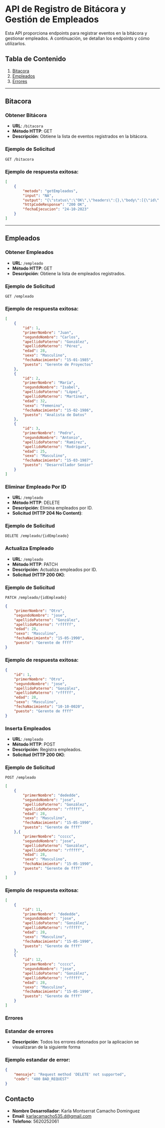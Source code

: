 # API de Registro de Bitácora y Gestión de Empleados

Esta API proporciona endpoints para registrar eventos en la bitácora y gestionar empleados. A continuación, se detallan los endpoints y cómo utilizarlos.

## Tabla de Contenido

1. [Bitacora](#bitacora)
2. [Empleados](#empleados)
3. [Errores](#errores)

---

## Bitacora

### Obtener Bitácora

- **URL**: `/bitacora`
- **Método HTTP**: GET
- **Descripción**: Obtiene la lista de eventos registrados en la bitácora.

### Ejemplo de Solicitud

```http
GET /bitacora
```
### Ejemplo de respuesta exitosa:
```json
[
    {
        "metodo": "getEmpleados",
        "input": "NA",
        "output": "{\"status\":\"OK\",\"headers\":{},\"body\":[{\"id\":1,\"primerNombre\":\"Juan\",\"segundoNombre\":\"Carlos\",\"apellidoPaterno\":\"González\",\"apellidoMaterno\":\"Pérez\",\"edad\":28,\"sexo\":\"Masculino\",\"fechaNacimiento\":\"ene 15, 1985\",\"puesto\":\"Gerente de Proyectos\"},{\"id\":2,\"primerNombre\":\"María\",\"segundoNombre\":\"Isabel\",\"apellidoPaterno\":\"López\",\"apellidoMaterno\":\"Martínez\",\"edad\":32,\"sexo\":\"Femenino\",\"fechaNacimiento\":\"feb 15, 1986\",\"puesto\":\"Analista de Datos\"},{\"id\":3,\"primerNombre\":\"Pedro\",\"segundoNombre\":\"Antonio\",\"apellidoPaterno\":\"Ramírez\",\"apellidoMaterno\":\"Rodríguez\",\"edad\":25,\"sexo\":\"Masculino\",\"fechaNacimiento\":\"mar 15, 1987\",\"puesto\":\"Desarrollador Senior\"},{\"id\":4,\"primerNombre\":\"Laura\",\"segundoNombre\":\"Patricia\",\"apellidoPaterno\":\"Díaz\",\"apellidoMaterno\":\"Fernández\",\"edad\":29,\"sexo\":\"Femenino\",\"fechaNacimiento\":\"abr 15, 1988\",\"puesto\":\"Diseñadora Gráfica\"},{\"id\":5,\"primerNombre\":\"Roberto\",\"segundoNombre\":\"José\",\"apellidoPaterno\":\"Sánchez\",\"apellidoMaterno\":\"Gómez\",\"edad\":35,\"sexo\":\"Masculino\",\"fechaNacimiento\":\"abr 15, 1989\",\"puesto\":\"Ingeniero de Software\"},{\"id\":6,\"primerNombre\":\"Ana\",\"segundoNombre\":\"María\",\"apellidoPaterno\":\"Hernández\",\"apellidoMaterno\":\"López\",\"edad\":27,\"sexo\":\"Femenino\",\"fechaNacimiento\":\"jun 15, 1990\",\"puesto\":\"Analista de Negocios\"},{\"id\":7,\"primerNombre\":\"Carlos\",\"segundoNombre\":\"Andrés\",\"apellidoPaterno\":\"Martínez\",\"apellidoMaterno\":\"García\",\"edad\":30,\"sexo\":\"Masculino\",\"fechaNacimiento\":\"jul 15, 1991\",\"puesto\":\"Desarrollador Frontend\"},{\"id\":8,\"primerNombre\":\"Sofía\",\"segundoNombre\":\"Cristina\",\"apellidoPaterno\":\"Pérez\",\"apellidoMaterno\":\"Fuentes\",\"edad\":31,\"sexo\":\"Femenino\",\"fechaNacimiento\":\"ago 15, 1992\",\"puesto\":\"Gerente de Recursos Humanos\"},{\"id\":9,\"primerNombre\":\"Luis\",\"segundoNombre\":\"Fernando\",\"apellidoPaterno\":\"Gómez\",\"apellidoMaterno\":\"Vargas\",\"edad\":33,\"sexo\":\"Masculino\",\"fechaNacimiento\":\"sep 15, 1993\",\"puesto\":\"Arquitecto de Soluciones\"},{\"id\":10,\"primerNombre\":\"Elena\",\"segundoNombre\":\"Isabel\",\"apellidoPaterno\":\"Rodríguez\",\"apellidoMaterno\":\"Torres\",\"edad\":26,\"sexo\":\"Femenino\",\"fechaNacimiento\":\"oct 15, 1994\",\"puesto\":\"Analista de QA\"}]}",
        "httpCodeResponse": "200 OK",
        "fechaEjecucion": "24-10-2023"
    }
]
```

---

## Empleados

### Obtener Empleados

- **URL**: `/empleado`
- **Método HTTP**: GET
- **Descripción**: Obtiene la lista de empleados registrados.

### Ejemplo de Solicitud

```http
GET /empleado
```

### Ejemplo de respuesta exitosa:

```json
[
    {
        "id": 1,
        "primerNombre": "Juan",
        "segundoNombre": "Carlos",
        "apellidoPaterno": "González",
        "apellidoMaterno": "Pérez",
        "edad": 28,
        "sexo": "Masculino",
        "fechaNacimiento": "15-01-1985",
        "puesto": "Gerente de Proyectos"
    },
    {
        "id": 2,
        "primerNombre": "María",
        "segundoNombre": "Isabel",
        "apellidoPaterno": "López",
        "apellidoMaterno": "Martínez",
        "edad": 32,
        "sexo": "Femenino",
        "fechaNacimiento": "15-02-1986",
        "puesto": "Analista de Datos"
    },
    {
        "id": 3,
        "primerNombre": "Pedro",
        "segundoNombre": "Antonio",
        "apellidoPaterno": "Ramírez",
        "apellidoMaterno": "Rodríguez",
        "edad": 25,
        "sexo": "Masculino",
        "fechaNacimiento": "15-03-1987",
        "puesto": "Desarrollador Senior"
    }
]
```

### Eliminar Empleado Por ID

- **URL**: `/empleado`
- **Método HTTP**: DELETE
- **Descripción**: Elimina empleados por ID.
- **Solicitud (HTTP 204 No Content)**:

### Ejemplo de Solicitud

```http
DELETE /empleado/{idEmpleado}
```

### Actualiza Empleado

- **URL**: `/empleado`
- **Método HTTP**: PATCH
- **Descripción**: Actualiza empleados por ID.
- **Solicitud (HTTP 200 OK)**:

### Ejemplo de Solicitud

```http
PATCH /empleado/{idEmpleado}
```
```json
{
    "primerNombre": "Otro",
    "segundoNombre": "jose",
    "apellidoPaterno": "González",
    "apellidoMaterno": "rfffff",
    "edad": 28,
    "sexo": "Masculino",
    "fechaNacimiento": "15-05-1990",
    "puesto": "Gerente de ffff"
}
```

### Ejemplo de respuesta exitosa:

```json
{
    "id": 1,
    "primerNombre": "Otro",
    "segundoNombre": "jose",
    "apellidoPaterno": "González",
    "apellidoMaterno": "rfffff",
    "edad": 28,
    "sexo": "Masculino",
    "fechaNacimiento": "10-10-0020",
    "puesto": "Gerente de ffff"
}
```

### Inserta Empleados

- **URL**: `/empleado`
- **Método HTTP**: POST
- **Descripción**: Registra empleados.
- **Solicitud (HTTP 200 OK)**:

### Ejemplo de Solicitud

```http
POST /empleado
```
```json
[
    {
        "primerNombre": "dededde",
        "segundoNombre": "jose",
        "apellidoPaterno": "González",
        "apellidoMaterno": "rfffff",
        "edad": 28,
        "sexo": "Masculino",
        "fechaNacimiento": "15-05-1990",
        "puesto": "Gerente de ffff"
    },{
        "primerNombre": "ccccc",
        "segundoNombre": "jose",
        "apellidoPaterno": "González",
        "apellidoMaterno": "rfffff",
        "edad": 28,
        "sexo": "Masculino",
        "fechaNacimiento": "15-05-1990",
        "puesto": "Gerente de ffff"
    }
]
```

### Ejemplo de respuesta exitosa:

```json
[
    {
        "id": 11,
        "primerNombre": "dededde",
        "segundoNombre": "jose",
        "apellidoPaterno": "González",
        "apellidoMaterno": "rfffff",
        "edad": 28,
        "sexo": "Masculino",
        "fechaNacimiento": "15-05-1990",
        "puesto": "Gerente de ffff"
    },
    {
        "id": 12,
        "primerNombre": "ccccc",
        "segundoNombre": "jose",
        "apellidoPaterno": "González",
        "apellidoMaterno": "rfffff",
        "edad": 28,
        "sexo": "Masculino",
        "fechaNacimiento": "15-05-1990",
        "puesto": "Gerente de ffff"
    }
]
```



### Errores

### Estandar de errores
- **Descripción**: Todos los errores detonados por la aplicacion se visualizaran de la siguiente forma
### Ejemplo estandar de error:

```json
{
    "mensaje": "Request method 'DELETE' not supported",
    "code": "400 BAD_REQUEST"
}
```

## Contacto

- **Nombre Desarrollador**: Karla Montserrat Camacho Dominguez
- **Email**: karlacamacho535.d@gmail.com
- **Telefono**: 5620252061
